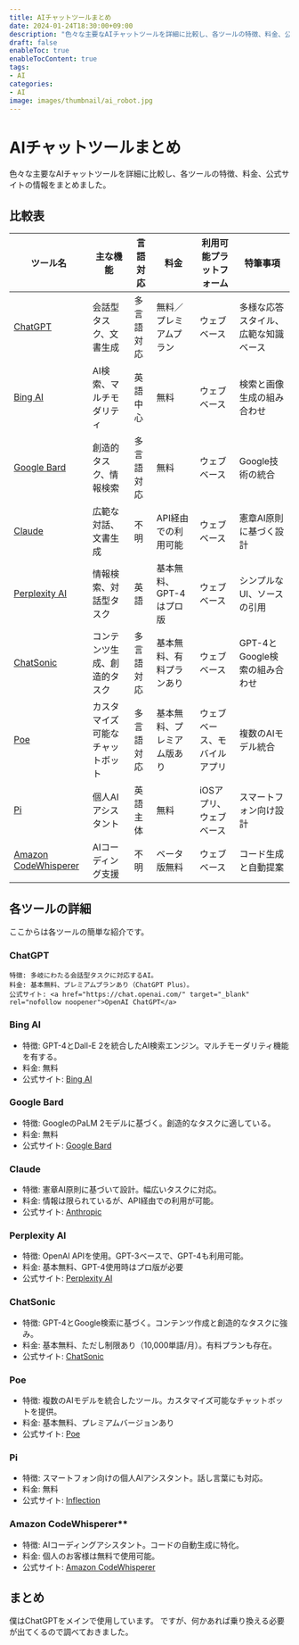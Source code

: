 ```yaml
---
title: AIチャットツールまとめ
date: 2024-01-24T18:30:00+09:00
description: "色々な主要なAIチャットツールを詳細に比較し、各ツールの特徴、料金、公式サイトの情報をまとめました。"
draft: false
enableToc: true
enableTocContent: true
tags: 
- AI
categories: 
- AI
image: images/thumbnail/ai_robot.jpg
---
```


# AIチャットツールまとめ

色々な主要なAIチャットツールを詳細に比較し、各ツールの特徴、料金、公式サイトの情報をまとめました。

## 比較表

| ツール名         | 主な機能                        | 言語対応      | 料金                     | 利用可能プラットフォーム  | 特筆事項                           |
| ---------------- | ------------------------------- | ------------ | ----------------------- | ------------------------- | ---------------------------------- |
| [ChatGPT](#chatgpt)          | 会話型タスク、文書生成          | 多言語対応   | 無料／プレミアムプラン   | ウェブベース              | 多様な応答スタイル、広範な知識ベース |
| [Bing AI](#bing-ai)          | AI検索、マルチモダリティ       | 英語中心     | 無料                     | ウェブベース              | 検索と画像生成の組み合わせ         |
| [Google Bard](#google-bard)      | 創造的タスク、情報検索          | 多言語対応   | 無料                     | ウェブベース              | Google技術の統合                   |
| [Claude](#claude)           | 広範な対話、文書生成            | 不明         | API経由での利用可能      | ウェブベース              | 憲章AI原則に基づく設計             |
| [Perplexity AI](#perplexity-ai)    | 情報検索、対話型タスク          | 英語         | 基本無料、GPT-4はプロ版  | ウェブベース              | シンプルなUI、ソースの引用         |
| [ChatSonic](#chatsonic)        | コンテンツ生成、創造的タスク    | 多言語対応   | 基本無料、有料プランあり | ウェブベース              | GPT-4とGoogle検索の組み合わせ     |
| [Poe](#poe)              | カスタマイズ可能なチャットボット | 多言語対応   | 基本無料、プレミアム版あり | ウェブベース、モバイルアプリ | 複数のAIモデル統合                |
| [Pi](#pi)               | 個人AIアシスタント              | 英語主体     | 無料                     | iOSアプリ、ウェブベース  | スマートフォン向け設計             |
| [Amazon CodeWhisperer](#amazon-codewhisperer) | AIコーディング支援          | 不明         | ベータ版無料              | ウェブベース              | コード生成と自動提案               |


## 各ツールの詳細

ここからは各ツールの簡単な紹介です。

### ChatGPT
    特徴: 多岐にわたる会話型タスクに対応するAI。
    料金: 基本無料、プレミアムプランあり（ChatGPT Plus）。
    公式サイト: <a href="https://chat.openai.com/" target="_blank" rel="nofollow noopener">OpenAI ChatGPT</a>

### Bing AI
   - 特徴: GPT-4とDall-E 2を統合したAI検索エンジン。マルチモーダリティ機能を有する。
   - 料金: 無料
   - 公式サイト: <a href="https://www.bing.com" target="_blank" rel="nofollow noopener">Bing AI</a>

### Google Bard
   - 特徴: GoogleのPaLM 2モデルに基づく。創造的なタスクに適している。
   - 料金: 無料
   - 公式サイト: <a href="https://bard.google.com/chat" target="_blank" rel="nofollow noopener">Google Bard</a>

### Claude
   - 特徴: 憲章AI原則に基づいて設計。幅広いタスクに対応。
   - 料金: 情報は限られているが、API経由での利用が可能。
   - 公式サイト: <a href="https://www.anthropic.com" target="_blank" rel="nofollow noopener">Anthropic</a>

### Perplexity AI
   - 特徴: OpenAI APIを使用。GPT-3ベースで、GPT-4も利用可能。
   - 料金: 基本無料、GPT-4使用時はプロ版が必要
   - 公式サイト: <a href="https://www.perplexity.ai" target="_blank" rel="nofollow noopener">Perplexity AI</a>

### ChatSonic
   - 特徴: GPT-4とGoogle検索に基づく。コンテンツ作成と創造的なタスクに強み。
   - 料金: 基本無料、ただし制限あり（10,000単語/月）。有料プランも存在。
   - 公式サイト: <a href="https://writesonic.com/chat" target="_blank" rel="nofollow noopener">ChatSonic</a>

### Poe
   - 特徴: 複数のAIモデルを統合したツール。カスタマイズ可能なチャットボットを提供。
   - 料金: 基本無料、プレミアムバージョンあり
   - 公式サイト: <a href="https://poe.com" target="_blank" rel="nofollow noopener">Poe</a>

### Pi
   - 特徴: スマートフォン向けの個人AIアシスタント。話し言葉にも対応。
   - 料金: 無料
   - 公式サイト: <a href="https://inflection.ai" target="_blank" rel="nofollow noopener">Inflection</a>

### Amazon CodeWhisperer**
   - 特徴: AIコーディングアシスタント。コードの自動生成に特化。
   - 料金: 個人のお客様は無料で使用可能。
   - 公式サイト: <a href="https://aws.amazon.com/codewhisperer/" target="_blank" rel="nofollow noopener">Amazon CodeWhisperer</a>

## まとめ

僕はChatGPTをメインで使用しています。
ですが、何かあれば乗り換える必要が出てくるので調べておきました。
